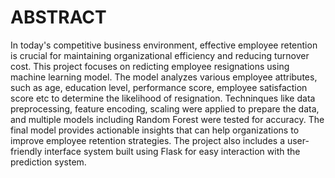 # **ABSTRACT**

In today's competitive business environment, effective employee retention is crucial for maintaining organizational efficiency and reducing turnover cost.
This project focuses on redicting employee resignations using machine learning model. The model analyzes various employee attributes, such as age, 
education level, performance score, employee satisfaction score etc to determine the likelihood of resignation.
Techninques like data preprocessing, feature encoding, scaling were applied to prepare the data, and multiple models including Random Forest were tested for accuracy.
The final model provides actionable insights that can help organizations to improve employee retention strategies. 
The project also includes a user-friendly interface system built using Flask for easy interaction with the prediction system.
